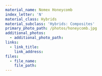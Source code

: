 ```yaml
---
material_name: Nomex Honeycomb
index_letter: 'N'
material_class: Hybrids
material_subclass: 'Hybrids: Composites'
primary_photo_path: /photos/honeycomb.jpg
additional_photos:
  - additional_photo_path:
links:
  - link_title:
    link_address:
files:
  - file_name:
    file_path:
---
```



